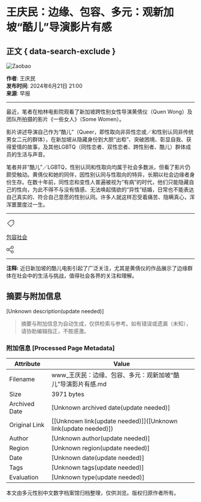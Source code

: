 # 王庆民：边缘、包容、多元：观新加坡“酷儿”导演影片有感

## 正文 { data-search-exclude }


![Zaobao](/assets/PrimaryLogo-Rp6Tta8r.svg)

**作者**: 王庆民  
**发布时间**: 2024年6月21日 21:00  
**来源**: 早报

---

最近，笔者在柏林电影院观看了新加坡跨性别女性导演黄倩仪（Quen Wong）及团队所拍摄的影片《一些女人》（Some Women）。

影片讲述导演自己作为“酷儿”（Queer，即性取向非异性恋或／和性别认同非传统男女二元的群体），在新加坡从隐藏身份到大胆“出柜”、突破困境、彰显自我、获得爱情的故事，及其他LGBTQ（同性恋者、双性恋者、跨性别者、酷儿）群体成员的生活与声音。

笔者并非“酷儿”／LGBTQ，性别认同和性取向均属于社会多数派，但看了影片仍颇受触动。黄倩仪和她的同伴，因性别认同与性取向的特异，长期以社会边缘者身份生存。在数十年前，同性恋和变性人普遍被视为“有病”的时代，他们只能隐藏自己的性向，为此不得不与没有情感、无法唤起情欲的“异性”结婚，日常也不能表达自己真实的、符合自己意愿的性别认同。许多人就这样忍受着痛苦、隐瞒真心，浑浑噩噩度过一生。

---

![tag icon](data:image/svg+xml,%3csvg%20width='24'%20height='24'%20viewBox='0%200%2024%2024'%20fill='none'%20xmlns='http://www.w3.org/2000/svg'%3e%3cpath%20d='M15.9998%209C16.5521%209%2016.9998%208.55229%2016.9998%208C16.9998%207.44772%2016.5521%207%2015.9998%207C15.4476%207%2014.9998%207.44772%2014.9998%208C14.9998%208.55229%2015.4476%209%2015.9998%209Z'%20fill='%236F6F6F'/%3e%3cpath%20fill-rule='evenodd'%20clip-rule='evenodd'%20d='M10.707%203.29289C10.8945%203.10536%2011.1488%203%2011.4141%203H19.9998C20.5521%203%2020.9998%203.44772%2020.9998%204V12.5858C20.9998%2012.851%2020.8945%2013.1054%2020.707%2013.2929L12.707%2021.2929C12.3164%2021.6834%2011.6833%2021.6834%2011.2927%2021.2929L2.70696%2012.7071C2.31643%2012.3166%202.31643%2011.6834%202.70696%2011.2929L10.707%203.29289ZM18.9998%205V12.1716L11.9998%2019.1716L4.82828%2012L11.8283%205H18.9998Z'%20fill='%236F6F6F'/%3e%3c/svg%3e)

[包容社会](/keywords/bao-rong-she-hui) 

![share icon](data:image/svg+xml,%3csvg%20width='20'%20height='20'%20viewBox='0%200%2020%2020'%20fill='none'%20xmlns='http://www.w3.org/2000/svg'%3e%3cpath%20fill-rule='evenodd'%20clip-rule='evenodd'%20d='M16%206C17.1046%206%2018%205.10457%2018%204C18%202.89543%2017.1046%202%2016%202C14.8954%202%2014%202.89543%2014%204C14%205.10457%2014.8954%206%2016%206ZM16%208C18.2091%208%2020%206.20914%2020%204C20%201.79086%2018.2091%200%2016%200C13.7909%200%2012%201.79086%2012%204C12%204.26166%2012.0251%204.51746%2012.0731%204.76511L6.99744%207.35128C6.26456%206.52254%205.1933%206%204%206C1.79086%206%200%207.79086%200%2010C0%2012.2091%201.79086%2014%204%2014C5.18668%2014%206.25266%2013.4832%206.9852%2012.6625L12.0696%2015.2531C12.0239%2015.4951%2012%2015.7448%2012%2016C12%2018.2091%2013.7909%2020%2016%2020C18.2091%2020%2020%2018.2091%2020%2016C20%2013.7909%2018.2091%2012%2016%2012C14.763%2012%2013.6572%2012.5615%2012.9234%2013.4435L7.90179%2010.8849C7.96607%2010.6002%208%2010.3041%208%2010C8%209.70232%207.96748%209.41223%207.90581%209.1331L12.9352%206.57051C13.6689%207.44445%2014.7696%208%2016%208ZM4%2012C5.10457%2012%206%2011.1046%206%2010C6%208.89543%205.10457%208%204%208C2.89543%208%202%208.89543%202%2010C2%2011.1046%202.89543%2012%204%2012ZM18%2016C18%2017.1046%2017.1046%2018%2016%2018C14.8954%2018%2014%2017.1046%2014%2016C14%2014.8954%2014.8954%2014%2016%2014C17.1046%2014%2018%2014.8954%2018%2016Z'%20fill='%236F6F6F'/%3e%3c/svg%3e)

---

**注释:** 近日新加坡的酷儿电影引起了广泛关注，尤其是黄倩仪的作品展示了边缘群体在社会中的生活与挑战，值得社会各界的关注和理解。
<!-- tcd_original_link https://www.zaobao.com.sg/forum/views/story20240622-3958939 -->


## 摘要与附加信息

<!-- tcd_abstract -->
[Unknown description(update needed)]
<!-- tcd_abstract_end -->

> 摘要与附加信息为自动生成，仅供检索与参考。如有错误或遗漏（未知），请协助编辑指正，不胜感激。

### 附加信息 [Processed Page Metadata]

| Attribute       | Value                                  |
|-----------------|----------------------------------------|
| Filename        | www_王庆民：边缘、包容、多元：观新加坡“酷儿”导演影片有感.md                             |
| Size            | 3971 bytes                           |
| Archived Date   | [Unknown archived date(update needed)]                             |
| Original Link   | [[Unknown link(update needed)]]([Unknown link(update needed)])                       |
| Author          | [Unknown author(update needed)]                               |
| Region          | [Unknown region(update needed)]                               |
| Date            | [Unknown date(update needed)]                                 |
| Tags            | [Unknown tags(update needed)]                                 |
| Evaluation            | [Unknown type(update needed)]                                 |
<!-- tcd_table_end -->

本文由多元性别中文数字档案馆归档整理，仅供浏览。版权归原作者所有。
